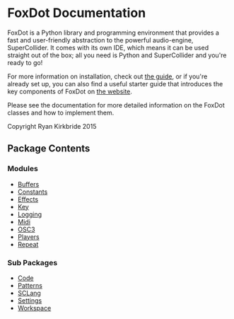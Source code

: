 FoxDot Documentation
====================

FoxDot is a Python library and programming environment that provides a fast and 
user-friendly abstraction to the powerful audio-engine, SuperCollider. It comes 
with its own IDE, which means it can be used straight out of the box; all you need 
is Python and SuperCollider and you're ready to go!

For more information on installation, check out [the guide](http://foxdot.org/installation), 
or if you're already set up, you can also find a useful starter guide that introduces the
key components of FoxDot on [the website](http://foxdot.org/).

Please see the documentation for more detailed information on the FoxDot classes 
and how to implement them.

Copyright Ryan Kirkbride 2015

Package Contents
----------------

### Modules
- [Buffers](Buffers.md)
- [Constants](Constants.md)
- [Effects](Effects.md)
- [Key](Key.md)
- [Logging](Logging.md)
- [Midi](Midi.md)
- [OSC3](OSC3.md)
- [Players](Players.md)
- [Repeat](Repeat.md)

### Sub Packages
- [Code](Code)
- [Patterns](Patterns)
- [SCLang](SCLang)
- [Settings](Settings)
- [Workspace](Workspace)

